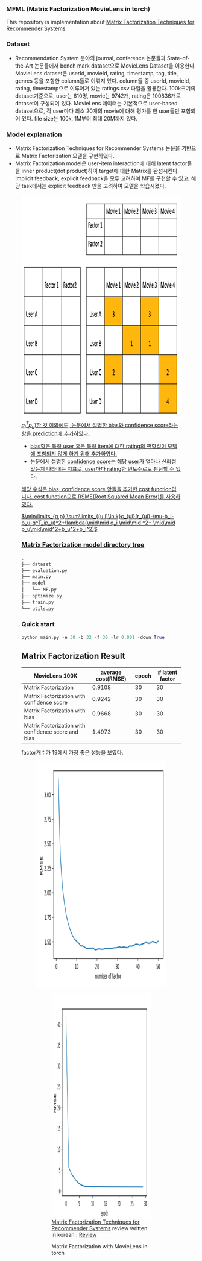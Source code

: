 ### MFML (Matrix Factorization MovieLens in torch)
This repository is implementation about [Matrix Factorization Techniques for Recommender Systems](https://datajobs.com/data-science-repo/Recommender-Systems-[Netflix].pdf)

### Dataset

- Recommendation System 분야의 journal, conference 논문들과 State-of-the-Art 논문들에서 bench mark dataset으로 MovieLens Dataset을 이용한다. MovieLens dataset은 userId, movieId, rating, timestamp, tag, title, genres 등을 포함한 column들로 이뤄져 있다. column들 중 userId, movieId, rating, timestamp으로 이루어져 있는 ratings.csv 파일을 활용한다.  100k크기의 dataset기준으로, user는 610명, movie는 9742개, rating은 100836개로 dataset이 구성되어 있다. MovieLens 데이터는 기본적으로 user-based dataset으로, 각 user마다 최소 20개의 movie에 대해 평가를 한 user들만 포함되어 있다.  file size는 100k, 1M부터 최대 20M까지 있다.

### Model explanation

- Matrix Factorization Techniques for Recommender Systems 논문을 기반으로 Matrix Factorization 모델을 구현하였다.
- Matrix Factorization model은 user-item interaction에 대해 latent factor들을 inner product(dot product)하여 target에 대한 Matrix를 완성시킨다. Implicit feedback, explicit feedback을 모두 고려하여 MF를 구현할 수 있고, 해당 task에서는 explicit feedback 만을 고려하여 모델을 학습시켰다.

<div class="center">
  <figure>
    <a href="/images/matrix.png"><img src="images/matrix.png" width="600" height="600" style="display: block; margin: 0 auto ></a>
  </figure>
</div>

- 해당 task는 feature들을 dot prodcut($q^T_ip_u$)한 것 이외에도, 논문에서 설명한 bias와 confidence score라는 항을 prediction에 추가하였다.
   - bias항은 특정 user 혹은 특정 item에 대한 rating의 편향성이 모델에 포함되지 않게 하기 위해 추가하였다.
   - 논문에서 설명한 confidence score는 해당 user가 얼마나 신뢰성 있는지 나타내는 지표로, user마다 rating한 빈도수로도 판단할 수 있다.

   해당 수식은 bias, confidence score 항들을 추가한 cost function입니다. cost function으로 RSME(Root Squared Mean Error)를 사용하였다.

   $\min\limits_{q,p} \sum\limits_{(u,i)\in k}c_{ui}(r_{ui}-\mu-b_i-b_u-q^T_ip_u)^2+\lambda(\mid\mid q_i \mid\mid ^2+ \mid\mid p_u\mid\mid^2+b_u^2+b_i^2)$


### Matrix Factorization model directory tree

```python
.
├── dataset
├── evaluation.py
├── main.py
├── model
│   └── MF.py
├── optimize.py
├── train.py
└── utils.py
```

### Quick start

```python
python main.py -e 30 -b 32 -f 30 -lr 0.001 -down True
```

## Matrix Factorization Result

| MovieLens 100K | average cost(RMSE) | epoch | # latent factor |
| --- | --- | --- | --- |
| Matrix Factorization | 0.9108 | 30 | 30 |
| Matrix Factorization with confidence score | 0.9242 | 30 | 30 |
| Matrix Factorization with bias | 0.9668 | 30 | 30 |
| Matrix Factorization with confidence score and bias | 1.4973 | 30 | 30 |



factor개수가 19에서 가장 좋은 성능을 보였다.

<div class="center">
  <figure>
    <a href="/images/optimize_graph.png"><img src="images/optimize_graph.png" width="600" height="600" style="display: block; margin: 0 auto ></a>
  </figure>
</div>

epoch =30, batch=32, learning rater = 0.001, best factor =19일 때의 epoch별 RMSELoss.

<div class="center">
  <figure>
    <a href="/images/loss_curve.png"><img src="images/loss_curve.png" width="600" height="600" style="display: block; margin: 0 auto ></a>
  </figure>
</div>

reference : [Matrix Factorization Techniques for Recommender Systems](https://datajobs.com/data-science-repo/Recommender-Systems-[Netflix].pdf)
review written in korean : [Review](https://changhyeonnam.github.io/2021/12/21/Matrix_Factorization.html)

Matrix Factorization with MovieLens in torch
